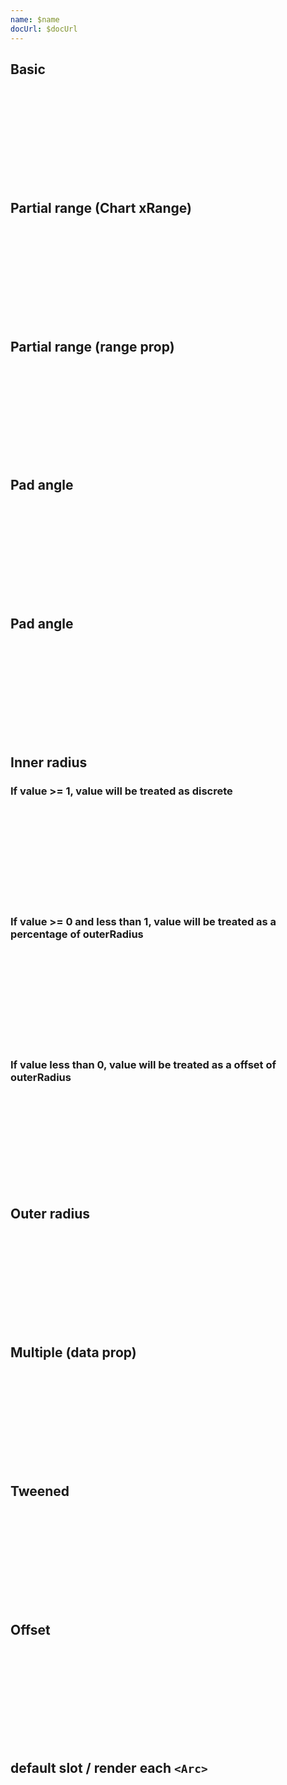 ```yaml
---
name: $name
docUrl: $docUrl
---
```


<script lang="ts">
	import { scaleOrdinal } from 'd3-scale';
	import { format } from 'date-fns';
	import { formatDate, PeriodType } from 'svelte-ux/utils/date';
	import { formatNumberAsStyle } from 'svelte-ux/utils/number';

	import Chart, { Svg } from '$lib/components/Chart.svelte';
	import Arc from '$lib/components/Arc.svelte';
	import Pie from '$lib/components/Pie.svelte';

	import Preview from '$lib/docs/Preview.svelte';
	import { createDateSeries } from '$lib/utils/genData';


	const data = createDateSeries({ min: 20, max: 100, value: 'integer', count: 4 });
	const data2 = createDateSeries({ min: 20, max: 100, value: 'integer', count: 4 });

	const colorKeys = [...new Set(data.map(d => d.date))]
	const keyColors = ['var(--color-blue-500)', 'var(--color-green-500)', 'var(--color-purple-500)', 'var(--color-orange-500)'];
</script>

## Basic

<Preview>
	<div class="h-[300px] p-4 border rounded">
		<Chart
			{data}
			x="value"
			r="date"
			rScale={scaleOrdinal()}
			rDomain={colorKeys}
			rRange={keyColors}
		>
			<Svg>
				<Pie />
			</Svg>
		</Chart>
	</div>
</Preview>

## Partial range (Chart xRange)

<Preview>
	<div class="h-[300px] p-4 border rounded">
		<Chart
			{data}
			x="value"
			xRange={[-90, 90]}
			r="date"
			rScale={scaleOrdinal()}
			rDomain={colorKeys}
			rRange={keyColors}
		>
			<Svg>
				<Pie />
			</Svg>
		</Chart>
	</div>
</Preview>

## Partial range (range prop)

<Preview>
	<div class="h-[300px] p-4 border rounded">
		<Chart 
			{data}
			x="value"
			r="date"
			rScale={scaleOrdinal()}
			rDomain={colorKeys}
			rRange={keyColors}
		>
			<Svg>
				<Pie range={[-90, 90]} color="var(--color-blue-500)" />
			</Svg>
		</Chart>
	</div>
</Preview>

## Pad angle

<Preview>
	<div class="h-[300px] p-4 border rounded">
		<Chart
			{data}
			x="value"
			r="date"
			rScale={scaleOrdinal()}
			rDomain={colorKeys}
			rRange={keyColors}
		>
			<Svg>
				<Pie padAngle={0.05} />
			</Svg>
		</Chart>
	</div>
</Preview>

## Pad angle

<Preview>
	<div class="h-[300px] p-4 border rounded">
		<Chart
			{data}
			x="value"
			r="date"
			rScale={scaleOrdinal()}
			rDomain={colorKeys}
			rRange={keyColors}
		>
			<Svg>
				<Pie innerRadius={100} padAngle={0.03} />
			</Svg>
		</Chart>
	</div>
</Preview>

## Inner radius

### If value >= 1, value will be treated as discrete

<Preview>
	<div class="h-[300px] p-4 border rounded">
		<Chart
			{data}
			x="value"
			r="date"
			rScale={scaleOrdinal()}
			rDomain={colorKeys}
			rRange={keyColors}
		>
			<Svg>
				<Pie innerRadius={100} />
			</Svg>
		</Chart>
	</div>
</Preview>

### If value >= 0 and less than 1, value will be treated as a percentage of outerRadius

<Preview>
	<div class="h-[300px] p-4 border rounded">
		<Chart
			{data}
			x="value"
			r="date"
			rScale={scaleOrdinal()}
			rDomain={colorKeys}
			rRange={keyColors}
		>
			<Svg>
				<Pie innerRadius={.9} />
			</Svg>
		</Chart>
	</div>
</Preview>

### If value less than 0, value will be treated as a offset of outerRadius

<Preview>
	<div class="h-[300px] p-4 border rounded">
		<Chart
			{data}
			x="value"
			r="date"
			rScale={scaleOrdinal()}
			rDomain={colorKeys}
			rRange={keyColors}
		>
			<Svg>
				<Pie innerRadius={-30} />
			</Svg>
		</Chart>
	</div>
</Preview>

## Outer radius

<Preview>
	<div class="h-[300px] p-4 border rounded">
		<Chart
			{data}
			x="value"
			r="date"
			rScale={scaleOrdinal()}
			rDomain={colorKeys}
			rRange={keyColors}
		>
			<Svg>
				<Pie outerRadius={100} />
			</Svg>
		</Chart>
	</div>
</Preview>

## Multiple (data prop)

<Preview>
	<div class="h-[300px] p-4 border rounded">
		<Chart
			{data}
			x="value"
			r="date"
			rScale={scaleOrdinal()}
			rDomain={colorKeys}
			rRange={keyColors}
		>
			<Svg>
				<Pie innerRadius={100} {data} />
				<Pie outerRadius={90} data={data2} />
			</Svg>
		</Chart>
	</div>
</Preview>

## Tweened

<Preview>
	<div class="h-[300px] p-4 border rounded">
		<Chart
			{data}
			x="value"
			r="date"
			rScale={scaleOrdinal()}
			rDomain={colorKeys}
			rRange={keyColors}
		>
			<Svg>
				<Pie tweened />
			</Svg>
		</Chart>
	</div>
</Preview>

## Offset

<Preview>
	<div class="h-[300px] p-4 border rounded">
		<Chart
			{data}
			x="value"
			r="date"
			rScale={scaleOrdinal()}
			rDomain={colorKeys}
			rRange={keyColors}
		>
			<Svg>
				<Pie offset={4} />
			</Svg>
		</Chart>
	</div>
</Preview>

## default slot / render each `<Arc>`

<Preview>
	<div class="h-[300px] p-4 border rounded">
		<Chart
			{data}
			x="value"
			r="date"
			rScale={scaleOrdinal()}
			rDomain={colorKeys}
			rRange={keyColors}
		>
			<Svg>
				<Pie let:arcs>
					{#each arcs as arc, index}
						<Arc
							startAngle={arc.startAngle}
							endAngle={arc.endAngle}
							padAngle={arc.padAngle}
							fill={keyColors[index]}
							offset={index === 0 ? 16 : 0}
						/>
					{/each}
				</Pie>
			</Svg>
		</Chart>
	</div>
</Preview>
